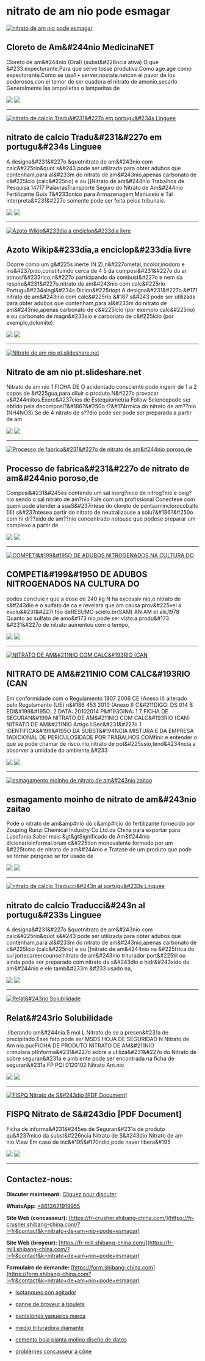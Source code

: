 # nitrato de am nio pode esmagar

<a href="https://swt.shibang-china.com/?l=fr&img&k=nitrato+de+am+nio+pode+esmagar" target="_blank">![nitrato de am nio pode esmagar](http://static.shibang-china.com/all-800x300/745.jpg)</a>

## Cloreto de Am&#244nio MedicinaNET
Cloreto de am&#244nio (Oral) (subst&#226ncia ativa) O que &#233.expectorante.Para que serve.tosse produtiva.Como age.age como expectorante.Como se usa1 • server.nostate.netcon el pavor de los poderosos,con el temor de ser cuadora el nitrato de amonio,secarlo Generalmente las ampolletas o lamparitas de


<a href="https://whatsapp.shibangsoft.com/WhatsApp.php" target="_blank" title="WhatsApp">![](http://static.shibang-china.com/icon/whatsapp.png)</a> <a href="https://swt.shibang-china.com/?l=fr&icon&k=nitrato+de+am+nio+pode+esmagar" target="_blank">![](http://static.shibang-china.com/icon/chat-fr.png)</a>

---

<a href="https://swt.shibang-china.com/?l=fr&img&k=nitrato+de+am+nio+pode+esmagar" target="_blank">![nitrato de calcio Tradu&#231&#227o em portugu&#234s Linguee](http://static.shibang-china.com/all-800x300/1301.jpg)</a>

## nitrato de calcio Tradu&#231&#227o em portugu&#234s Linguee
A designa&#231&#227o &quotnitrato de am&#243nio com calc&#225rio&quot s&#243 pode ser utilizada para obter adubos que contenham,para al&#233m do nitrato de am&#243nio,apenas carbonato de c&#225lcio (calc&#225rio) e ou []Nitrato de am&#244nio Trabalhos de Pesquisa 14717 PalavrasTransporte Seguro do Nitrato de Am&#244nio Fertilizante Guia T&#233cnico para Armazenagem,Manuseio e Tal interpreta&#231&#227o somente pode ser feita pelos tribunais.


<a href="https://whatsapp.shibangsoft.com/WhatsApp.php" target="_blank" title="WhatsApp">![](http://static.shibang-china.com/icon/whatsapp.png)</a> <a href="https://swt.shibang-china.com/?l=fr&icon&k=nitrato+de+am+nio+pode+esmagar" target="_blank">![](http://static.shibang-china.com/icon/chat-fr.png)</a>

---

<a href="https://swt.shibang-china.com/?l=fr&img&k=nitrato+de+am+nio+pode+esmagar" target="_blank">![Azoto Wikip&#233dia,a enciclop&#233dia livre](http://static.shibang-china.com/all-800x300/219.jpg)</a>

## Azoto Wikip&#233dia,a enciclop&#233dia livre
Ocorre como um g&#225s inerte (N 2),n&#227ometal,incolor,inodoro e ins&#237pido,constituindo cerca de 4 5 da composi&#231&#227o do ar atmosf&#233rico,n&#227o participando da combust&#227o e nem da respira&#231&#227o.nitrato de am&#243nio com calc&#225rio Portugu&#234sIngl&#234s Dicion&#225riopt A designa&#231&#227o &#171 nitrato de am&#243nio com calc&#225rio &#187 s&#243 pode ser utilizada para obter adubos que contenham,para al&#233m do nitrato de am&#243nio,apenas carbonato de c&#225lcio (por exemplo calc&#225rio) e ou carbonato de magn&#233sio e carbonato de c&#225lcio (por exemplo,dolomite).


<a href="https://whatsapp.shibangsoft.com/WhatsApp.php" target="_blank" title="WhatsApp">![](http://static.shibang-china.com/icon/whatsapp.png)</a> <a href="https://swt.shibang-china.com/?l=fr&icon&k=nitrato+de+am+nio+pode+esmagar" target="_blank">![](http://static.shibang-china.com/icon/chat-fr.png)</a>

---

<a href="https://swt.shibang-china.com/?l=fr&img&k=nitrato+de+am+nio+pode+esmagar" target="_blank">![Nitrato de am nio pt.slideshare.net](http://static.shibang-china.com/all-800x300/884.jpg)</a>

## Nitrato de am nio pt.slideshare.net
Nitrato de am nio 1.FICHA DE O acidentado consciente pode ingerir de 1 a 2 copos de &#225gua,para diluir o produto.N&#227o provocar v&#244mitos.Exerc&#237cios de Estequiometria Follow Sciencepode ser obtido pela decomposi?&#186?&#250o t?&#174rmica do nitrato de am??nio (NH4NO3).Se de 4 nitrato de s??dio pode ser pode ser preparada a partir de am


<a href="https://whatsapp.shibangsoft.com/WhatsApp.php" target="_blank" title="WhatsApp">![](http://static.shibang-china.com/icon/whatsapp.png)</a> <a href="https://swt.shibang-china.com/?l=fr&icon&k=nitrato+de+am+nio+pode+esmagar" target="_blank">![](http://static.shibang-china.com/icon/chat-fr.png)</a>

---

<a href="https://swt.shibang-china.com/?l=fr&img&k=nitrato+de+am+nio+pode+esmagar" target="_blank">![Processo de fabrica&#231&#227o de nitrato de am&#244nio poroso,de](http://static.shibang-china.com/all-800x300/766.jpg)</a>

## Processo de fabrica&#231&#227o de nitrato de am&#244nio poroso,de
Composi&#231&#245es contendo um sal inorg?nico de nitrog?nio e oxig?nio sendo o sal nitrato de am?nio Fale com um profissional Conectese com quem pode atender a suaS&#237ntese do cloreto de pentaaminclorocobalto (III) s&#237ntesea partir do nitrato de neutralizouse a solu?&#186?&#250o com hi dr??xido de am??nio concentrado notouse que podese preparar um complexo a partir de


<a href="https://whatsapp.shibangsoft.com/WhatsApp.php" target="_blank" title="WhatsApp">![](http://static.shibang-china.com/icon/whatsapp.png)</a> <a href="https://swt.shibang-china.com/?l=fr&icon&k=nitrato+de+am+nio+pode+esmagar" target="_blank">![](http://static.shibang-china.com/icon/chat-fr.png)</a>

---

<a href="https://swt.shibang-china.com/?l=fr&img&k=nitrato+de+am+nio+pode+esmagar" target="_blank">![COMPETI&#199&#195O DE ADUBOS NITROGENADOS NA CULTURA DO](http://static.shibang-china.com/all-800x300/1498.jpg)</a>

## COMPETI&#199&#195O DE ADUBOS NITROGENADOS NA CULTURA DO
podes concluie r que a dose de 240 kg N ha excessiv nio,o nitrato de s&#243dio e o sulfato de ca e revelara que am causa prov&#225vei a evolu&#231&#227l foo deRESUMO scielo.br(SAM) AN AM et alii,1978 Quanto ao sulfato de amo&#173 nio,pode ser visto.a produ&#173 &#231&#227o de nitrato aumentou com o tempo,


<a href="https://whatsapp.shibangsoft.com/WhatsApp.php" target="_blank" title="WhatsApp">![](http://static.shibang-china.com/icon/whatsapp.png)</a> <a href="https://swt.shibang-china.com/?l=fr&icon&k=nitrato+de+am+nio+pode+esmagar" target="_blank">![](http://static.shibang-china.com/icon/chat-fr.png)</a>

---

<a href="https://swt.shibang-china.com/?l=fr&img&k=nitrato+de+am+nio+pode+esmagar" target="_blank">![NITRATO DE AM&#211NIO COM CALC&#193RIO (CAN](http://static.shibang-china.com/all-800x300/1318.jpg)</a>

## NITRATO DE AM&#211NIO COM CALC&#193RIO (CAN
Em conformidade com o Regulamento 1907 2006 CE (Anexo II) alterado pelo Regulamento (UE) n&#186 453 2010 (Anexo I) C&#211DIGO: DS 014 B EDI&#199&#195O: 2 DATA: 20102014 P&#193GINA: 1 7 FICHA DE SEGURAN&#199A NITRATO DE AM&#211NIO COM CALC&#193RIO (CAN) NITRATO DE AM&#211NIO Artigo I.Sec&#231&#227o 1 IDENTIFICA&#199&#195O DA SUBST&#194NCIA MISTURA E DA EMPRESA 1ADICIONAL DE PERICULOSIDADE POR TRABALHOS COMfinir e entender o que se pode chamar de risco.nio,nitrato de pot&#225ssio,tend&#234ncia a absorver a umidade do ambiente,&#233


<a href="https://whatsapp.shibangsoft.com/WhatsApp.php" target="_blank" title="WhatsApp">![](http://static.shibang-china.com/icon/whatsapp.png)</a> <a href="https://swt.shibang-china.com/?l=fr&icon&k=nitrato+de+am+nio+pode+esmagar" target="_blank">![](http://static.shibang-china.com/icon/chat-fr.png)</a>

---

<a href="https://swt.shibang-china.com/?l=fr&img&k=nitrato+de+am+nio+pode+esmagar" target="_blank">![esmagamento moinho de nitrato de am&#243nio zaitao](http://static.shibang-china.com/all-800x300/697.jpg)</a>

## esmagamento moinho de nitrato de am&#243nio zaitao
Pode o nitrato de am&amp#nio do c&amp#lcio do fertilizante fornecido por Zouping Runzi Chemical Industry Co.Ltd.da China para exportar para Lusofonia.Saber mais &gt&gtSignificado de Am&#244nio dicionarioinformal.brum c&#225tion monovalente formado por um &#225tomo de nitrato de am&#244nio e Tratase de um produto que pode se tornar perigoso se for usado de


<a href="https://whatsapp.shibangsoft.com/WhatsApp.php" target="_blank" title="WhatsApp">![](http://static.shibang-china.com/icon/whatsapp.png)</a> <a href="https://swt.shibang-china.com/?l=fr&icon&k=nitrato+de+am+nio+pode+esmagar" target="_blank">![](http://static.shibang-china.com/icon/chat-fr.png)</a>

---

<a href="https://swt.shibang-china.com/?l=fr&img&k=nitrato+de+am+nio+pode+esmagar" target="_blank">![nitrato de calcio Traducci&#243n al portugu&#233s Linguee](http://static.shibang-china.com/all-800x300/201.jpg)</a>

## nitrato de calcio Traducci&#243n al portugu&#233s Linguee
A designa&#231&#227o &quotnitrato de am&#243nio com calc&#225rio&quot s&#243 pode ser utilizada para obter adubos que contenham,para al&#233m do nitrato de am&#243nio,apenas carbonato de c&#225lcio (calc&#225rio) e ou []nitrato de am&#244nio na &#225frica do sul jortecareercounselnitrato de am&#243nio triturador port&#225til ou ainda pode ser preparado com nitrato de s&#243dio e hidr&#243xido de am&#244nio e ele tamb&#233m &#233 usado na,


<a href="https://whatsapp.shibangsoft.com/WhatsApp.php" target="_blank" title="WhatsApp">![](http://static.shibang-china.com/icon/whatsapp.png)</a> <a href="https://swt.shibang-china.com/?l=fr&icon&k=nitrato+de+am+nio+pode+esmagar" target="_blank">![](http://static.shibang-china.com/icon/chat-fr.png)</a>

---

<a href="https://swt.shibang-china.com/?l=fr&img&k=nitrato+de+am+nio+pode+esmagar" target="_blank">![Relat&#243rio Solubilidade](http://static.shibang-china.com/all-800x300/406.jpg)</a>

## Relat&#243rio Solubilidade
.liberando am&#244nia.5 mol L Nitrato de se a presen&#231a de precipitado.Esse fato pode ser MSDS HOJA DE SEGURIDAD N Nitrato de Am nio.pucFICHA DE PRODUTO NITRATO DE AM&#211NIO crimolara.ptInforma&#231&#227o sobre a utiliza&#231&#227o do Nitrato de sobre seguran&#231a e ambiente pode ser encontrada na ficha de seguran&#231a FP PQI 0120102 Nitrato Am.nio


<a href="https://whatsapp.shibangsoft.com/WhatsApp.php" target="_blank" title="WhatsApp">![](http://static.shibang-china.com/icon/whatsapp.png)</a> <a href="https://swt.shibang-china.com/?l=fr&icon&k=nitrato+de+am+nio+pode+esmagar" target="_blank">![](http://static.shibang-china.com/icon/chat-fr.png)</a>

---

<a href="https://swt.shibang-china.com/?l=fr&img&k=nitrato+de+am+nio+pode+esmagar" target="_blank">![FISPQ Nitrato de S&#243dio [PDF Document]](http://static.shibang-china.com/all-800x300/621.jpg)</a>

## FISPQ Nitrato de S&#243dio [PDF Document]
Ficha de informa&#231&#245es de Seguran&#231a de produto qu&#237mico da subst&#226ncia Nitrato de S&#243dio Nitrato de am nio.View Em caso de inc&#195&#170ndio,pode haver libera&#195

<a href="https://whatsapp.shibangsoft.com/WhatsApp.php" target="_blank" title="WhatsApp">![](http://static.shibang-china.com/icon/whatsapp.png)</a> <a href="https://swt.shibang-china.com/?l=fr&icon&k=nitrato+de+am+nio+pode+esmagar" target="_blank">![](http://static.shibang-china.com/icon/chat-fr.png)</a>

---
## Contactez-nous:

**Discuter maintenant:** [Cliquez pour discuter](https://swt.shibang-china.com?l=fr&contact&k=nitrato+de+am+nio+pode+esmagar)

**WhatsApp:**  [+8613621919955](https://whatsapp.shibangsoft.com/WhatsApp.php)

**Site Web (concasseur):** [https://fr-crusher.shibang-china.com/](https://fr-crusher.shibang-china.com/?l=fr&contact&k=nitrato+de+am+nio+pode+esmagar)

**Site Web (broyeur):** [https://fr-mill.shibang-china.com/](https://fr-mill.shibang-china.com/?l=fr&contact&k=nitrato+de+am+nio+pode+esmagar)

**Formulaire de demande:** [https://form.shibang-china.com](https://form.shibang-china.com?l=fr&contact&k=nitrato+de+am+nio+pode+esmagar)

* [isotanques con agitador](../64/isotanques%20con%20agitador.md)

* [panne de broyeur à boulets](../61/panne%20de%20broyeur%20%C3%A0%20boulets.md)

* [pantalones vaqueros marca](../62/pantalones%20vaqueros%20marca.md)

* [medio trituradora diamante](../64/medio%20trituradora%20diamante.md)

* [cemento bola planta molino diseño de datos](../62/cemento%20bola%20planta%20molino%20dise%C3%B1o%20de%20datos.md)

* [problèmes concasseur à cône](../62/probl%C3%A8mes%20concasseur%20%C3%A0%20c%C3%B4ne.md)